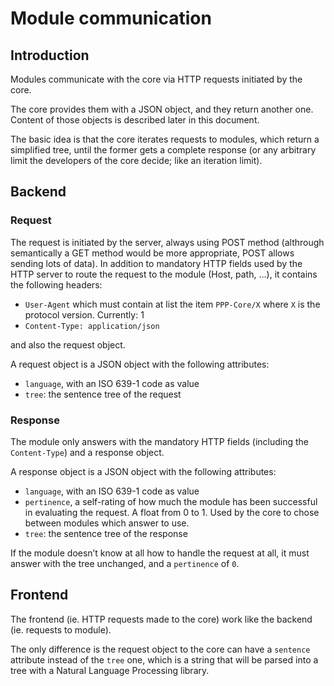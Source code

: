 # Module communication

## Introduction

Modules communicate with the core via HTTP requests initiated by the
core.

The core provides them with a JSON object, and they return another one.
Content of those objects is described later in this document.

The basic idea is that the core iterates requests to modules, which
return a simplified tree, until the former gets a complete response
(or any arbitrary limit the developers of the core decide; like
an iteration limit).

## Backend

### Request

The request is initiated by the server, always using POST method (althrough
semantically a GET method would be more appropriate, POST allows sending
lots of data). In addition to mandatory HTTP fields used by the HTTP server
to route the request to the module (Host, path, …), it contains the
following headers:

* `User-Agent` which must contain at list the item `PPP-Core/X` where
  `X` is the protocol version.
  Currently: 1
* `Content-Type: application/json`

and also the request object.

A request object is a JSON object with the following attributes:

* `language`, with an ISO 639-1 code as value
* `tree`: the sentence tree of the request


### Response

The module only answers with the mandatory HTTP fields (including the
`Content-Type`) and a response object.

A response object is a JSON object with the following attributes:

* `language`, with an ISO 639-1 code as value
* `pertinence`, a self-rating of how much the module has been successful
  in evaluating the request. A float from 0 to 1.
  Used by the core to chose between modules which answer to use.
* `tree`: the sentence tree of the response

If the module doesn’t know at all how to handle the request at all, it must
answer with the tree unchanged, and a `pertinence` of `0`.


## Frontend

The frontend (ie. HTTP requests made to the core) work like the backend
(ie. requests to module).

The only difference is the request object to the core can have a `sentence`
attribute instead of the `tree` one, which is a string that will be
parsed into a tree with a Natural Language Processing library.
